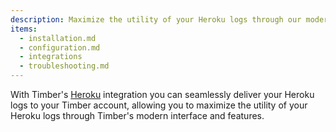 ```yaml
---
description: Maximize the utility of your Heroku logs through our modern interface and features.
items:
  - installation.md
  - configuration.md
  - integrations
  - troubleshooting.md
---
```

With Timber's [Heroku](http://heroku.com) integration you can seamlessly deliver your Heroku logs to your Timber account, allowing you to maximize the utility of your Heroku logs through Timber's modern interface and features.
